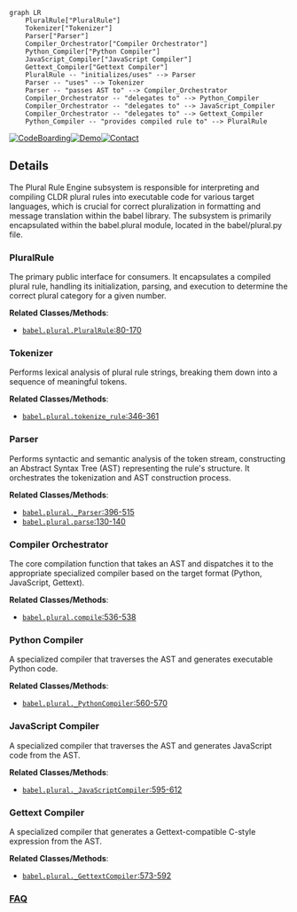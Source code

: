 ```mermaid
graph LR
    PluralRule["PluralRule"]
    Tokenizer["Tokenizer"]
    Parser["Parser"]
    Compiler_Orchestrator["Compiler Orchestrator"]
    Python_Compiler["Python Compiler"]
    JavaScript_Compiler["JavaScript Compiler"]
    Gettext_Compiler["Gettext Compiler"]
    PluralRule -- "initializes/uses" --> Parser
    Parser -- "uses" --> Tokenizer
    Parser -- "passes AST to" --> Compiler_Orchestrator
    Compiler_Orchestrator -- "delegates to" --> Python_Compiler
    Compiler_Orchestrator -- "delegates to" --> JavaScript_Compiler
    Compiler_Orchestrator -- "delegates to" --> Gettext_Compiler
    Python_Compiler -- "provides compiled rule to" --> PluralRule
```

[![CodeBoarding](https://img.shields.io/badge/Generated%20by-CodeBoarding-9cf?style=flat-square)](https://github.com/CodeBoarding/CodeBoarding)[![Demo](https://img.shields.io/badge/Try%20our-Demo-blue?style=flat-square)](https://www.codeboarding.org/demo)[![Contact](https://img.shields.io/badge/Contact%20us%20-%20contact@codeboarding.org-lightgrey?style=flat-square)](mailto:contact@codeboarding.org)

## Details

The Plural Rule Engine subsystem is responsible for interpreting and compiling CLDR plural rules into executable code for various target languages, which is crucial for correct pluralization in formatting and message translation within the babel library. The subsystem is primarily encapsulated within the babel.plural module, located in the babel/plural.py file.

### PluralRule
The primary public interface for consumers. It encapsulates a compiled plural rule, handling its initialization, parsing, and execution to determine the correct plural category for a given number.


**Related Classes/Methods**:

- <a href="https://github.com/python-babel/babel/blob/master/babel/plural.py#L80-L170" target="_blank" rel="noopener noreferrer">`babel.plural.PluralRule`:80-170</a>


### Tokenizer
Performs lexical analysis of plural rule strings, breaking them down into a sequence of meaningful tokens.


**Related Classes/Methods**:

- <a href="https://github.com/python-babel/babel/blob/master/babel/plural.py#L346-L361" target="_blank" rel="noopener noreferrer">`babel.plural.tokenize_rule`:346-361</a>


### Parser
Performs syntactic and semantic analysis of the token stream, constructing an Abstract Syntax Tree (AST) representing the rule's structure. It orchestrates the tokenization and AST construction process.


**Related Classes/Methods**:

- <a href="https://github.com/python-babel/babel/blob/master/babel/plural.py#L396-L515" target="_blank" rel="noopener noreferrer">`babel.plural._Parser`:396-515</a>
- <a href="https://github.com/python-babel/babel/blob/master/babel/plural.py#L130-L140" target="_blank" rel="noopener noreferrer">`babel.plural.parse`:130-140</a>


### Compiler Orchestrator
The core compilation function that takes an AST and dispatches it to the appropriate specialized compiler based on the target format (Python, JavaScript, Gettext).


**Related Classes/Methods**:

- <a href="https://github.com/python-babel/babel/blob/master/babel/plural.py#L536-L538" target="_blank" rel="noopener noreferrer">`babel.plural.compile`:536-538</a>


### Python Compiler
A specialized compiler that traverses the AST and generates executable Python code.


**Related Classes/Methods**:

- <a href="https://github.com/python-babel/babel/blob/master/babel/plural.py#L560-L570" target="_blank" rel="noopener noreferrer">`babel.plural._PythonCompiler`:560-570</a>


### JavaScript Compiler
A specialized compiler that traverses the AST and generates JavaScript code from the AST.


**Related Classes/Methods**:

- <a href="https://github.com/python-babel/babel/blob/master/babel/plural.py#L595-L612" target="_blank" rel="noopener noreferrer">`babel.plural._JavaScriptCompiler`:595-612</a>


### Gettext Compiler
A specialized compiler that generates a Gettext-compatible C-style expression from the AST.


**Related Classes/Methods**:

- <a href="https://github.com/python-babel/babel/blob/master/babel/plural.py#L573-L592" target="_blank" rel="noopener noreferrer">`babel.plural._GettextCompiler`:573-592</a>




### [FAQ](https://github.com/CodeBoarding/GeneratedOnBoardings/tree/main?tab=readme-ov-file#faq)